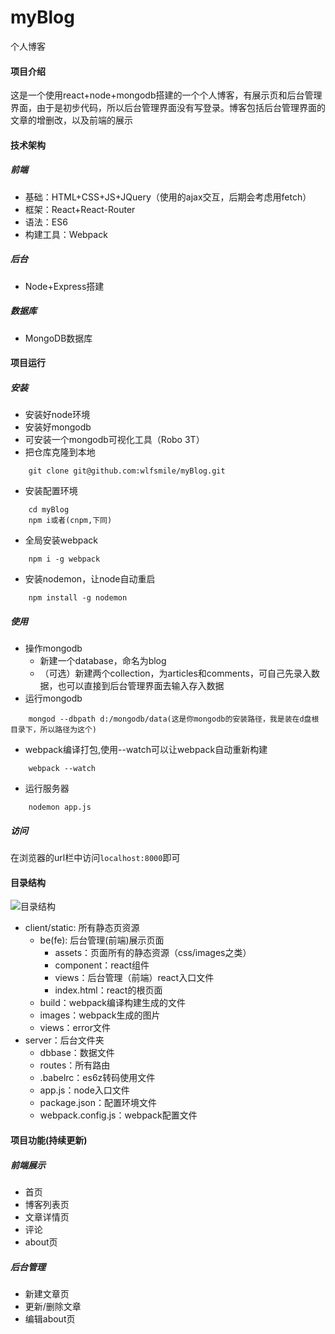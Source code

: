 # myBlog
个人博客

#### 项目介绍
这是一个使用react+node+mongodb搭建的一个个人博客，有展示页和后台管理界面，由于是初步代码，所以后台管理界面没有写登录。博客包括后台管理界面的文章的增删改，以及前端的展示

#### 技术架构
##### 前端
+ 基础：HTML+CSS+JS+JQuery（使用的ajax交互，后期会考虑用fetch）
+ 框架：React+React-Router
+ 语法：ES6
+ 构建工具：Webpack
##### 后台
+ Node+Express搭建
##### 数据库 
+ MongoDB数据库

#### 项目运行
##### 安装
+ 安装好node环境
+ 安装好mongodb
+ 可安装一个mongodb可视化工具（Robo 3T）
+ 把仓库克隆到本地
```
    git clone git@github.com:wlfsmile/myBlog.git
```
+ 安装配置环境
```
    cd myBlog
    npm i或者(cnpm,下同)
```
+ 全局安装webpack
```
    npm i -g webpack
```
+ 安装nodemon，让node自动重启
```
    npm install -g nodemon
```
##### 使用
+ 操作mongodb
    + 新建一个database，命名为blog
    + （可选）新建两个collection，为articles和comments，可自己先录入数据，也可以直接到后台管理界面去输入存入数据
+ 运行mongodb
```
    mongod --dbpath d:/mongodb/data(这是你mongodb的安装路径，我是装在d盘根目录下，所以路径为这个)
```
+ webpack编译打包,使用--watch可以让webpack自动重新构建
```
    webpack --watch
```
+ 运行服务器
```
    nodemon app.js
```
##### 访问
在浏览器的url栏中访问```localhost:8000```即可

#### 目录结构
![目录结构](https://github.com/wlfsmile/W-blog/images/tree,png)

+ client/static: 所有静态页资源
    + be(fe): 后台管理(前端)展示页面 
        + assets：页面所有的静态资源（css/images之类）
        + component：react组件
        + views：后台管理（前端）react入口文件
        + index.html：react的根页面
    + build：webpack编译构建生成的文件
    + images：webpack生成的图片
    + views：error文件
+ server：后台文件夹
    + dbbase：数据文件
    + routes：所有路由
    + .babelrc：es6z转码使用文件
    + app.js：node入口文件
    + package.json：配置环境文件
    + webpack.config.js：webpack配置文件

#### 项目功能(持续更新)
##### 前端展示
+ 首页
+ 博客列表页
+ 文章详情页
+ 评论
+ about页
##### 后台管理
+ 新建文章页
+ 更新/删除文章
+ 编辑about页
